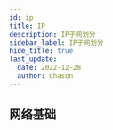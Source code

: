 ```yaml
---
id: ip
title: IP
description: IP子网划分
sidebar_label: IP子网划分
hide_title: true
last_update:
  date: 2022-12-28
  author: Chason
---
```


## 网络基础
